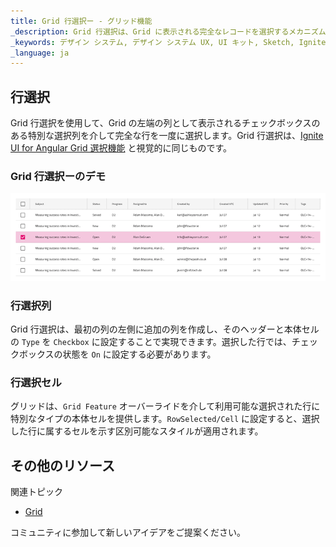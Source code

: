 ```yaml
---
title: Grid 行選択ー - グリッド機能
_description: Grid 行選択は、Grid に表示される完全なレコードを選択するメカニズムを提供します。
_keywords: デザイン システム, デザイン システム UX, UI キット, Sketch, Ignite UI for Angular, Sketch to Angular, Angular, Angular デザイン システム, Sketch からコードをエクスポート, Angular 用のデザイン キット, Sketch HTML, Sketch to HTML, Sketch UI キット
_language: ja
---
```


## 行選択

Grid 行選択を使用して、Grid の左端の列として表示されるチェックボックスのある特別な選択列を介して完全な行を一度に選択します。Grid 行選択は、[Ignite UI for Angular Grid 選択機能](https://jp.infragistics.com/products/ignite-ui-angular/angular/components/grid/selection.html#grid-行選択) と視覚的に同じものです。

### Grid 行選択ーのデモ

<img class="responsive-img" src="../images/grid_row_selection_demo.png" srcset="../images/grid_row_selection_demo@2x.png 2x" />

### 行選択列

Grid 行選択は、最初の列の左側に追加の列を作成し、そのヘッダーと本体セルの `Type` を `Checkbox` に設定することで実現できます。選択した行では、チェックボックスの状態を `On` に設定する必要があります。

### 行選択セル

グリッドは、`Grid Feature` オーバーライドを介して利用可能な選択された行に特別なタイプの本体セルを提供します。`RowSelected/Cell` に設定すると、選択した行に属するセルを示す区別可能なスタイルが適用されます。

## その他のリソース

関連トピック

- [Grid](grid.md)
  <div class="divider--half"></div>

コミュニティに参加して新しいアイデアをご提案ください。
